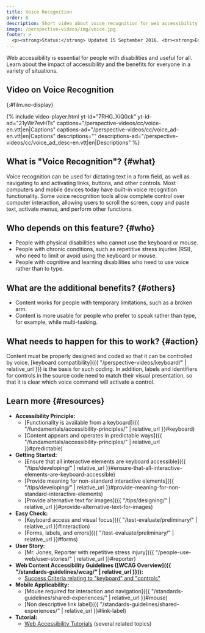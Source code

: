 ```yaml
---
title: Voice Recognition
order: 8
description: Short video about voice recognition for web accessibility - what is it, who depends on it, and what needs to happen to make it work.
image: /perspective-videos/img/voice.jpg
footer: >
  <p><strong>Status:</strong> Updated 15 September 2016. <br><strong>Editor and project lead:</strong> <a href="https://www.w3.org/People/shadi">Shadi Abou-Zahra</a>. Developed by the <a href="https://www.w3.org/WAI/EO/">Education and Outreach Working Group (EOWG)</a> with support from the <a href="https://www.w3.org/WAI/DEV/">WAI-DEV project</a>, co-funded by the European Commission. <a href="../acknowledgements/">Acknowledgements</a>.</p>
---
```


Web accessibility is essential for people with disabilities and useful
for all. Learn about the impact of accessibility and the benefits for
everyone in a variety of situations.

## Video on Voice Recognition
{:#film.no-display}

{% include video-player.html
    yt-id="7RHG_XiQ0ck"
    yt-id-ad="21yWr7evHTs"
    captions="/perspective-videos/cc/voice-en.vtt|en|Captions"
    captions-ad="/perspective-videos/cc/voice_ad-en.vtt|en|Captions"
    descriptions=""
    descriptions-ad="/perspective-videos/cc/voice_ad_desc-en.vtt|en|Descriptions"
%}

What is "Voice Recognition"? {#what}
----------------------------

Voice recognition can be used for dictating text in a form field, as
well as navigating to and activating links, buttons, and other controls.
Most computers and mobile devices today have built-in voice recognition
functionality. Some voice recognition tools allow complete control over
computer interaction, allowing users to scroll the screen, copy and
paste text, activate menus, and perform other functions.

Who depends on this feature? {#who}
----------------------------

-   People with physical disabilities who cannot use the keyboard or
    mouse.
-   People with chronic conditions, such as repetitive stress injuries
    (RSI), who need to limit or avoid using the keyboard or mouse.
-   People with cognitive and learning disabilities who need to use voice
    rather than to type.

What are the additional benefits? {#others}
---------------------------------

-   Content works for people with temporary limitations, such as a
    broken arm.
-   Content is more usable for people who prefer to speak rather than
    type, for example, while multi-tasking.

What needs to happen for this to work? {#action}
--------------------------------------

Content must be properly designed and coded so that it can be controlled by voice. [keyboard compatibility]({{ "/perspective-videos/keyboard/" | relative_url }}) is the basis for such coding. In addition, labels and identifiers for controls in the source code need to match their visual presentation, so that it is clear which voice command will activate a control.

Learn more {#resources}
----------

-   **Accessibility Principle:**
    -   [Functionality is available from a
        keyboard]({{ "/fundamentals/accessibility-principles/" | relative_url }}#keyboard)
    -   [Content appears and operates in predictable
        ways]({{ "/fundamentals/accessibility-principles/" | relative_url }}#predictable)
-   **Getting Started:**
    -   [Ensure that all interactive elements are keyboard
        accessible]({{ "/tips/developing/" | relative_url }}#ensure-that-all-interactive-elements-are-keyboard-accessible)
    -   [Provide meaning for non-standard interactive
        elements]({{ "/tips/developing/" | relative_url }}#provide-meaning-for-non-standard-interactive-elements)
    -   [Provide alternative text for
        images]({{ "/tips/designing/" | relative_url }}#provide-alternative-text-for-images)
-   **Easy Check:**
    -   [Keyboard access and visual
        focus]({{ "/test-evaluate/preliminary/" | relative_url }}#interaction)
    -   [Forms, labels, and
        errors]({{ "/test-evaluate/preliminary/" | relative_url }}#forms)
-   **User Story:**
    -   [Mr. Jones, Reporter with repetitive stress
        injury]({{ "/people-use-web/user-stories/" | relative_url }}#reporter)
-   **Web Content Accessibility Guidelines ([WCAG
    Overview]({{ "/standards-guidelines/wcag/" | relative_url }})):**
    -   [Success Criteria relating to "keyboard" and
        "controls"](https://www.w3.org/WAI/WCAG20/quickref/?tags=keyboard%2Ccontrols)
-   **Mobile Applicability:**
    -   [Mouse required for interaction and
        navigation]({{ "/standards-guidelines/shared-experiences/" | relative_url }}#mouse)
    -   [Non descriptive link
        label]({{ "/standards-guidelines/shared-experiences/" | relative_url }}#link-label)
-   **Tutorial:**
    -   [Web Accessibility Tutorials](https://www.w3.org/WAI/tutorials/)
        (several related topics)

